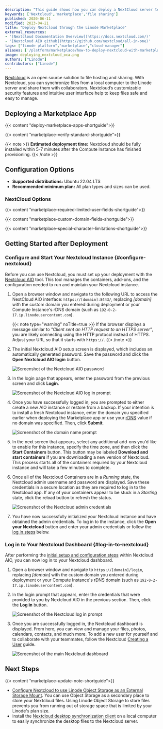 ```yaml
---
description: "This guide shows how you can deploy a NextCloud server to store important documents, images, and more in one location by using the NextCloud Marketplace App."
keywords: ['Nextcloud','marketplace','file sharing']
published: 2020-06-11
modified: 2023-04-21
title: "Deploy Nextcloud through the Linode Marketplace"
external_resources:
- '[Nextcloud Documentation Overview](https://docs.nextcloud.com/)'
- '[Nextcloud AIO github](https://github.com/nextcloud/all-in-one)'
tags: ["linode platform","marketplace","cloud-manager"]
aliases: ['/platform/marketplace/how-to-deploy-nextcloud-with-marketplace-apps/', '/platform/one-click/how-to-deploy-nextcloud-with-one-click-apps/','/guides/how-to-deploy-nextcloud-with-one-click-apps/','/guides/how-to-deploy-nextcloud-with-marketplace-apps/','/guides/nextcloud-marketplace-app/']
image: deploying_nextcloud_oca.png
authors: ["Linode"]
contributors: ["Linode"]
---
```


[Nextcloud](https://nextcloud.com/) is an open source solution to file hosting and sharing. With Nextcloud, you can synchronize files from a local computer to the Linode server and share them with collaborators. Nextcloud’s customizable security features and intuitive user interface help to keep files safe and easy to manage.

## Deploying a Marketplace App

{{< content "deploy-marketplace-apps-shortguide">}}

{{< content "marketplace-verify-standard-shortguide">}}

{{< note >}}
**Estimated deployment time:** Nextcloud should be fully installed within 5-7 minutes after the Compute Instance has finished provisioning.
{{< /note >}}

## Configuration Options

- **Supported distributions:** Ubuntu 22.04 LTS
- **Recommended minimum plan:** All plan types and sizes can be used.

### NextCloud Options

{{< content "marketplace-required-limited-user-fields-shortguide">}}

{{< content "marketplace-custom-domain-fields-shortguide">}}

{{< content "marketplace-special-character-limitations-shortguide">}}

## Getting Started after Deployment

### Configure and Start Your Nextcloud Instance {#configure-nextcloud}

Before you can use Nextcloud, you must set up your deployment with the [Nextcloud AIO](https://github.com/nextcloud/all-in-one) tool. This tool manages the containers, add-ons, and the configuration needed to run and maintain your Nextcloud instance.

1. Open a browser window and navigate to the following URL to access the NextCloud AIO interface: `https://[domain]:8443/`, replacing *[domain]* with the custom domain you entered during deployment or your Compute Instance's rDNS domain (such as `192-0-2-17.ip.linodeusercontent.com`).

    {{< note type="warning" noTitle=true >}}
    If the browser displays a message similar to *"Client sent an HTTP request to an HTTPS server"*, you are likely connecting using the HTTP protocol instead of HTTPS. Adjust your URL so that it starts with `https://`.
    {{< /note >}}

1. The initial Nextcloud AIO setup screen is displayed, which includes an automatically generated password. Save the password and click the **Open Nextcloud AIO login** button.

    ![Screenshot of the Nextcloud AIO password](nextcloud-aio-setup.png)

1. In the login page that appears, enter the password from the previous screen and click **Login**.

    ![Screenshot of the Nextcloud AIO log in prompt](nextcloud-aio-login.png)

1. Once you have successfully logged in, you are prompted to either create a new AIO instance or restore from a backup. If your intention is to install a fresh Nextcloud instance, enter the domain you specified earlier when deploying the Marketplace app or use your [rDNS](/docs/products/compute/compute-instances/guides/manage-ip-addresses/#viewing-ip-addresses) value if no domain was specified. Then, click **Submit**.

    ![Screenshot of the domain name prompt](nextcloud-aio-new.png)

1. In the next screen that appears, select any additional add-ons you'd like to enable for this instance, specify the time zone, and then click the **Start Containers** button. This button may be labeled **Download and start containers** if you are downloading a new version of Nextcloud. This process starts all of the containers required by your Nextcloud instance and will take a few minutes to complete.

1. Once all of the Nextcloud Containers are in a *Running* state, the Nextcloud admin username and password are displayed. Save these credentials in a secure location as they are required to log in to the Nextcloud app. If any of your containers appear to be stuck in a *Starting* state, click the reload button to refresh the status.

    ![Screenshot of the Nextcloud admin credentials](nextcloud-containers-running.png)

1. You have now successfully initialized your Nextcloud instance and have obtained the admin credentials. To log in to the instance, click the **Open your Nextcloud** button and enter your admin credentials or follow the [log in steps](#log-in-to-nextcloud) below.

### Log in to Your Nextcloud Dashboard {#log-in-to-nextcloud}

After performing the [initial setup and configuration steps](#configure-nextcloud) within Nextcloud AIO, you can now log in to your Nextcloud dashboard.

1. Open a browser window and navigate to `https://[domain]/login`, replacing *[domain]* with the custom domain you entered during deployment or your Compute Instance's rDNS domain (such as `192-0-2-17.ip.linodeusercontent.com`).

1. In the login prompt that appears, enter the credentials that were provided to you by Nextcloud AIO in the previous section. Then, click the **Log in** button.

    ![Screenshot of the Nextcloud log in prompt](nextcloud-login.png)

1. Once you are successfully logged in, the Nextcloud dashboard is displayed. From here, you can view and manage your files, photos, calendars, contacts, and much more. To add a new user for yourself and to collaborate with your teammates, follow the Nextcloud [Creating a User](https://docs.nextcloud.com/server/latest/admin_manual/configuration_user/user_configuration.html#creating-a-new-user) guide.

    ![Screenshot of the main Nextcloud dashboard](nextcloud-dashboard.png)

## Next Steps

{{< content "marketplace-update-note-shortguide">}}

- [Configure Nextcloud to use Linode Object Storage as an External Storage Mount](/docs/guides/how-to-configure-nextcloud-to-use-linode-object-storage-as-an-external-storage-mount/).  You can use Object Storage as a secondary place to store your Nextcloud files. Using Linode Object Storage to store files prevents you from running out of storage space that is limited by your Linode's plan size.
- Install the [Nextcloud desktop synchronization client](https://docs.nextcloud.com/desktop/2.3/installing.html) on a local computer to easily synchronize the desktop files to the Nextcloud server.